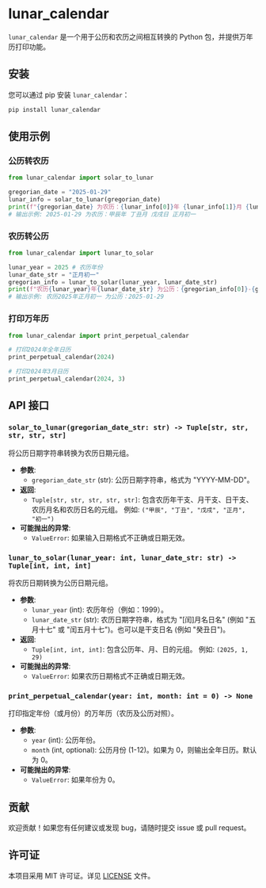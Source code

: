 # lunar_calendar

`lunar_calendar` 是一个用于公历和农历之间相互转换的 Python 包，并提供万年历打印功能。

## 安装

您可以通过 pip 安装 `lunar_calendar`：

```bash
pip install lunar_calendar
```

## 使用示例

### 公历转农历

```python
from lunar_calendar import solar_to_lunar

gregorian_date = "2025-01-29"
lunar_info = solar_to_lunar(gregorian_date)
print(f"{gregorian_date} 为农历：{lunar_info[0]}年 {lunar_info[1]}月 {lunar_info[2]}日 {lunar_info[3]}{lunar_info[4]}")
# 输出示例: 2025-01-29 为农历：甲辰年 丁丑月 戊戌日 正月初一
```

### 农历转公历

```python
from lunar_calendar import lunar_to_solar

lunar_year = 2025 # 农历年份
lunar_date_str = "正月初一"
gregorian_info = lunar_to_solar(lunar_year, lunar_date_str)
print(f"农历{lunar_year}年{lunar_date_str} 为公历：{gregorian_info[0]}-{gregorian_info[1]:02d}-{gregorian_info[2]:02d}")
# 输出示例: 农历2025年正月初一 为公历：2025-01-29
```

### 打印万年历

```python
from lunar_calendar import print_perpetual_calendar

# 打印2024年全年日历
print_perpetual_calendar(2024)

# 打印2024年3月日历
print_perpetual_calendar(2024, 3)
```

## API 接口

### `solar_to_lunar(gregorian_date_str: str) -> Tuple[str, str, str, str, str]`

将公历日期字符串转换为农历日期元组。

*   **参数**:
    *   `gregorian_date_str` (str): 公历日期字符串，格式为 "YYYY-MM-DD"。
*   **返回**:
    *   `Tuple[str, str, str, str, str]`: 包含农历年干支、月干支、日干支、农历月名和农历日名的元组。
        例如: `("甲辰", "丁丑", "戊戌", "正月", "初一")`
*   **可能抛出的异常**:
    *   `ValueError`: 如果输入日期格式不正确或日期无效。

### `lunar_to_solar(lunar_year: int, lunar_date_str: str) -> Tuple[int, int, int]`

将农历日期转换为公历日期元组。

*   **参数**:
    *   `lunar_year` (int): 农历年份（例如：1999）。
    *   `lunar_date_str` (str): 农历日期字符串，格式为 "[闰]月名日名" (例如 "五月十七" 或 "闰五月十七")。也可以是干支日名 (例如 "癸丑日")。
*   **返回**:
    *   `Tuple[int, int, int]`: 包含公历年、月、日的元组。
        例如: `(2025, 1, 29)`
*   **可能抛出的异常**:
    *   `ValueError`: 如果农历日期格式不正确或日期无效。

### `print_perpetual_calendar(year: int, month: int = 0) -> None`

打印指定年份（或月份）的万年历（农历及公历对照）。

*   **参数**:
    *   `year` (int): 公历年份。
    *   `month` (int, optional): 公历月份 (1-12)。如果为 0，则输出全年日历。默认为 0。
*   **可能抛出的异常**:
    *   `ValueError`: 如果年份为 0。

## 贡献

欢迎贡献！如果您有任何建议或发现 bug，请随时提交 issue 或 pull request。

## 许可证

本项目采用 MIT 许可证。详见 [LICENSE](LICENSE) 文件。
